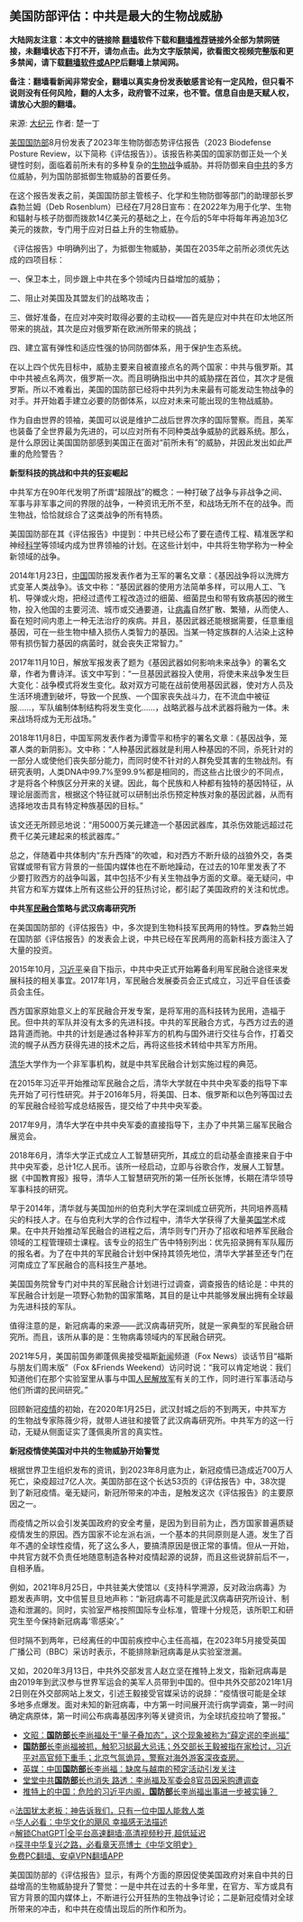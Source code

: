  <!-- 面包屑导航 --> <h2>美国防部评估：中共是最大的生物战威胁</h2> <p class="notice"><b>大陆网友注意：本文中的链接除 <a href="https://github.com/bannedbook/fanqiang" >翻墙</a>软件下载和<a href="https://github.com/killgcd/justmysocks/blob/master/README.md">翻墙推荐</a>链接外全部为禁网链接，未翻墙状态下打不开，请勿点击。此为文字版禁闻，欲看图文视频完整版和更多禁闻，请下载<a href="https://github.com/bannedbook/fanqiang">翻墙软件或APP</a>后翻墙上禁闻网。</p><p>备注：翻墙看新闻非常安全，翻墙以真实身份发表敏感言论有一定风险，但只看不说则没有任何风险，翻的人太多，政府管不过来，也不管。信息自由是天赋人权，请放心大胆的翻墙。</b></p>  <div class="entry"> <p>来源:&nbsp;<span class='wp_keywordlink_affiliate'><a href="http://www.epochtimes.com/" title="大纪元" target="_blank">大纪元</a></span>                            作者:&nbsp;楚一丁                                                 </p> <p><a href="https://www.bannedbook.org/bnews/tag/%e7%be%8e%e5%9b%bd/" class="st_tag internal_tag" rel="tag" title="标签 美国 下的日志">美国</a><a href="https://www.bannedbook.org/bnews/tag/%E5%9B%BD%E9%98%B2%E9%83%A8/" class="st_tag internal_tag" rel="tag" title="标签 国防部 下的日志">国防部</a>8月份发表了2023年生物防御态势评估报告（2023 Biodefense Posture Review，以下简称《评估报告》）。该报告称美国的国家防御正处一个关键性时刻，面临着前所未有的多种复杂的<a href="https://www.bannedbook.org/bnews/tag/%E7%94%9F%E7%89%A9%E6%88%98/" class="st_tag internal_tag" rel="tag" title="标签 生物战 下的日志">生物战</a>争威胁。并将防御来自<a href="https://www.bannedbook.org/bnews/tag/%e4%b8%ad%e5%85%b1/" class="st_tag internal_tag" rel="tag" title="标签 中共 下的日志">中共</a>的多方位威胁，列为国防部抵御生物威胁的首要任务。</p> <p>在这个报告发表之前，美国国防部主管核子、化学和生物防御等部门的助理部长罗森勃兰姆（Deb Rosenblum）已经在7月28日宣布：在2022年为用于化学、生物和辐射与核子防御而拨款14亿美元的基础之上，在今后的5年中将每年再追加3亿美元的拨款，专门用于应对日益上升的生物威胁。</p> <p>《评估报告》中明确列出了，为抵御生物威胁，美国在2035年之前所必须优先达成的四项目标：</p> <p>一、保卫本土，同步跟上中共在多个领域内日益增加的威胁；</p> <p>二、阻止对美国及其盟友们的战略攻击；</p> <p>三、做好准备，在应对冲突时取得必要的主动权——首先是应对中共在印太地区所带来的挑战，其次是应对俄罗斯在欧洲所带来的挑战；</p> <p>四、建立富有弹性和适应性强的协同防御体系，用于保护生态系统。</p> <p>在以上四个优先目标中，威胁主要来自被直接点名的两个国家：中共与俄罗斯。其中中共被点名两次，俄罗斯一次。而且明确指出中共的威胁摆在首位，其次才是俄罗斯。所以不难看出，美国的国防部已经将中共列为未来最有可能发动生物战争的对手。并开始着手建立必要的防御体系，以应对未来可能出现的生物战威胁。</p> <p>作为自由世界的领袖，美国可以说是维护二战后世界次序的国际警察。而且，美军也装备了全世界最为先进的，可以应对所有不同种类战争威胁的武器系统。那么，是什么原因让美国国防部感到美国正在面对“前所未有”的威胁，并因此发出如此严重的危险警告？</p> <p><strong>新型科技的挑战和中共的狂妄崛起</strong></p> <p>中共军方在90年代发明了所谓“超限战”的概念：一种打破了战争与非战争之间、军事与非军事之间的界限的战争，一种资讯无所不至，和战场无所不在的战争。而生物战，恰恰就综合了这类战争的所有特质。</p> <p>美国国防部在其《评估报告》中提到：中共已经公布了要在遗传工程、精准医学和神经<span class='wp_keywordlink'><a href="https://www.bannedbook.org/forum11/topic309.html" title="禁片：“科学”的棍子" target="_blank">科学</a></span>等领域内成为世界领袖的计划。在这些计划中，中共将生物学称为一种全新领域的战争。</p> <p>2014年1月23日，<span class='wp_keywordlink_affiliate'><a href="https://www.bannedbook.org/" title="中国" target="_blank">中国</a></span>国防报发表作者为王军的署名文章：《基因战争将以洗牌方式变革人类战争》。该文中称：“基因武器的使用方法简单多样，可以用人工、飞机、导弹或火炮，把经过遗传工程改造过的细菌、细菌昆虫和带有致病基因的微生物，投入他国的主要河流、城市或交通要道，让<a href="https://www.bannedbook.org/bnews/tag/%e7%97%85%e6%af%92/" class="st_tag internal_tag" rel="tag" title="标签 病毒 下的日志">病毒</a>自然扩散、繁殖，从而使人、畜在短时间内患上一种无法治疗的疾病。并且，基因武器还能根据需要，任意重组基因，可在一些生物中植入损伤人类智力的基因。当某一特定族群的人沾染上这种带有损伤智力基因的病菌时，就会丧失正常智力。”</p> <p>2017年11月10日，解放军报发表了题为《基因武器如何影响未来战争》的署名文章，作者为曹诗洋。该文中写到：“一旦基因武器投入使用，将使未来战争发生巨大变化：战争模式将发生变化。敌对双方可能在战前使用基因武器，使对方人员及生活环境遭到破坏，导致一个民族、一个国家丧失战斗力，在不流血中被征服……，军队编制体制结构将发生变化……，战略武器与战术武器将融为一体。未来战场将成为无形战场。”</p> <p>2018年11月8日，中国军网发表作者为谭雪平和杨宇的署名文章：《基因战争，笼罩人类的新阴影》。文中称：“人种基因武器就是利用人种基因的不同，杀死针对的一部分人或使他们丧失部分能力，而同时使不针对的人群免受其害的生物战剂。有研究表明，人类DNA中99.7%至99.9%都是相同的，而这些占比很少的不同点，才是将各个种族区分开来的关键。因此，每个民族和人种都有独特的基因特征，从理论层面而言，根据这个特征就可以研制出杀伤预定种族对象的基因武器，从而有选择地攻击具有特定种族基因的目标。”</p> <p>该文还无所顾忌地说：“用5000万美元建造一个基因武器库，其杀伤效能远超过花费千亿美元建起来的核武器库。”</p> <p>总之，伴随着中共体制内“东升西降”的吹嘘，和对西方不断升级的战狼外交，各类官媒或带有官方背景的一些国内媒体也在不断地躁动，在过去的10年里发表了不少要打败西方的战争叫嚣，其中包括不少有关生物战争方面的文章。毫无疑问，中共官方和军方媒体上所有这些公开的狂热讨论，都引起了美国政府的关注和忧虑。</p>  <p><strong>中共<a href="https://www.bannedbook.org/bnews/tag/%E5%86%9B%E6%B0%91%E8%9E%8D%E5%90%88/" class="st_tag internal_tag" rel="tag" title="标签 军民融合 下的日志">军民融合</a>策略与武汉病毒研究所</strong></p> <p>在美国国防部的《评估报告》中，多次提到生物科技军民两用的特性。罗森勃兰姆在国防部《评估报告》的发表会上说，中共已经在军民两用的高新科技方面注入了大量的投资。</p> <p>2015年10月，<a href="https://www.bannedbook.org/bnews/tag/%e4%b9%a0%e8%bf%91%e5%b9%b3/" class="st_tag internal_tag" rel="tag" title="标签 习近平 下的日志">习近平</a>亲自下指示，中共中央正式开始筹备利用军民融合途径来发展科技的相关事宜。2017年1月，军民融合发展委员会正式成立，习近平自任该委员会主任。</p> <p>西方国家原始意义上的军民融合开发专案，是将军用的高科技转为民用，造福于民。但中共的军队并没有太多的先进科技。中共的军民融合方式，与西方过去的道路背道而驰。中共的计划是通过各种非军方的机构与国外进行交往与合作，打着交流的幌子从西方获得先进的技术之后，再将这些技术转给中共军方所用。</p> <p><a href="https://www.bannedbook.org/bnews/tag/%E6%B8%85%E5%8D%8E/" class="st_tag internal_tag" rel="tag" title="标签 清华 下的日志">清华</a>大学作为一个非军事机构，就是中共军民融合计划实施过程的典范。</p> <p>在2015年习近平开始推动军民融合之后，清华大学就在中共中央军委的指导下率先开始了可行性研究。并于2016年5月，将美国、日本、俄罗斯和以色列等国过去的军民融合经验写成总结报告，提交给了中共中央军委。</p> <p>2017年9月，清华大学在中共中央军委的直接指导下，主办了中共第三届军民融合展览会。</p> <p>2018年6月，清华大学正式成立人工智慧研究所，其成立的启动基金直接来自于中共中央军委，总计1亿人民币。该所一经启动，立即与谷歌合作，发展人工智慧。据《中国教育报》报导，清华人工智慧研究所的第一任所长张博，长期在清华领导军事科技的研究。</p> <p>早于2014年，清华就与美国加州的伯克利大学在深圳成立研究所，共同培养高精尖的科技人才。在与伯克利大学的合作过程中，清华大学获得了大量美<span class='wp_keywordlink'><a href="https://www.bannedbook.org/forum24/" title="国学传统文化禁书" target="_blank">国学</a></span>术成果。在中共开始推动军民融合的进程之后，清华则专门开办了招收和培养军民融合领域的工程管理硕士课程。该专业的招生广告中特别列出：优先招录拥有军队履历的报名者。为了在中共的军民融合计划中保持其领先地位，清华大学甚至还专门在河南成立了军民融合的高科技生产基地。</p>  <p>美国国务院曾专门对中共的军民融合计划进行过调查，调查报告的结论是：中共的军民融合计划是一项野心勃勃的国家策略，其目的是让中共能够发展出拥有全球最为先进科技的军队。</p> <p>值得注意的是，新冠病毒的来源——武汉病毒研究所，就是一家典型的军民融合研究所。而且，该所从事的是：生物病毒领域内的军民融合研究。</p> <p>2021年5月，美国前国务卿蓬佩奥接受福斯<span class='wp_keywordlink_affiliate'><a href="https://www.bannedbook.org/" title="新闻">新闻</a></span>频道（Fox News）谈话节目“福斯与朋友们周末版”（Fox &amp;Friends Weekend）访问时说：“我可以肯定地说：我们知道他们在那个实验室里从事与中国<span class='wp_keywordlink'><a href="https://www.bannedbook.org/forum2/topic989.html" title="“文化大革命”中的人民解放军" target="_blank">人民解放军</a></span>有关的工作，同时进行军事活动与他们所谓的民间研究。”</p> <p>回顾新冠<a href="https://www.bannedbook.org/bnews/tag/%E7%96%AB%E6%83%85/" class="st_tag internal_tag" rel="tag" title="标签 疫情 下的日志">疫情</a>的初始，在2020年1月25日，武汉封城之后的不到两天，中共军方的生物战专家陈薇少将，就带人进驻和接管了武汉病毒研究所。中共军方的这一行动，无疑从侧面证实了蓬佩奥所言的真实性。</p> <p><strong>新冠疫情使美国对中共的生物威胁开始警觉</strong></p> <p>根据世界卫生组织发布的资讯，到2023年8月底为止，新冠疫情已造成近700万人死亡，染疫超过7亿人次。美国防部在这个长达53页的《评估报告》中，38次提到了新冠疫情。毫无疑问，新冠所带来的冲击，是触发这次《评估报告》的主要原因之一。</p> <p>而疫情之所以会引发美国政府的安全考量，是因为到目前为止，西方国家普遍质疑疫情发生的原因。西方国家不论左派右派，一个基本的共同原则是人道。发生了百年不遇的全球性疫情，死了这么多人，要搞清原因是很正常的事情。但从一开始，中共官方就不负责任地随意制造各种对疫情起源的说辞，而且这些说辞前后不一，自相矛盾。</p> <p>例如，2021年8月25日，中共驻美大使馆以《支持科学溯源，反对政治病毒》为题发表声明，文中信誓旦旦地声称：“新冠病毒不可能是武汉病毒研究所设计、制造和泄漏的。同时，实验室严格按照国际专业标准，管理十分规范，该所职工和研究生至今保持新冠病毒‘零感染’。”</p> <p>但时隔不到两年，已经离任的中国前疾控中心主任高福，在2023年5月接受英国广播公司（BBC）采访时表示，不能排除新冠病毒是从实验室泄漏。</p>  <p>又如，2020年3月13日，中共外交部发言人赵立坚在推特上发文，指新冠病毒是由2019年到武汉参与世界军运会的美军人员带到中国的。但中共外交部2021年1月2日则在外交部网站上发文，引述王毅接受官媒采访的说辞：“疫情很可能是全球多地多点爆发。面对未知的新冠病毒，中方第一时间展开流行病学调查，第一时间确定病原体，第一时间公布病毒基因序列等关键资讯，为全球抗疫拉响了警报。”</p> <!--<div id="taboola-mid-1"></div>--><ul class='op-related-articles' title='相关阅读'> <li><a href='https://www.bannedbook.org/bnews/comments/20230916/1934701.html' target='_blank'>文昭：<b>国防部</b>长李尚福处于“量子叠加态”，这个现象被称为“薛定谔的李尚福”</a></li> <li><a href='https://www.bannedbook.org/bnews/sohnews/20230916/1934693.html' target='_blank'><b>国防部</b>长李尚福被抓，触犯习縂最大忌讳；外交部长王毅被指在家检讨，习近平对高官频下重手；北京气氛诡异，警察对海外游客深夜查房。</a></li> <li><a href='https://www.bannedbook.org/bnews/comments/20230916/1934495.html' target='_blank'>英媒：中国<b>国防部</b>长李尚福：缺席与越南的预定活动引发关注</a></li> <li><a href='https://www.bannedbook.org/bnews/cbnews/20230916/1934465.html' target='_blank'>堂堂中共<b>国防部</b>长也消失 路透：李尚福及军委会8官员因采购遭调查</a></li> <li><a href='https://www.bannedbook.org/bnews/headline/20230916/1934368.html' target='_blank'>推特上的中国：危险的习近平内阁，<b>国防部</b>长李尚福出事进一步被实锤？ </a></li> </ul> <p class="texttj"> 🔥<a href="https://www.bannedbook.org/bnews/ssgc/20230219/1850782.html" target="_blank">法国犹太老板：神告诉我们，只有一位中国人能救人类</a><br/> 🔥<a href="https://www.bannedbook.org/bnews/comments/20220220/1694796.html" target="_blank">华人必看：中华文化的飓风 幸福感无法描述</a><br/> 🔥<a href="https://github.com/bannedbook/fanqiang/wiki/V2ray%E6%9C%BA%E5%9C%BA" target="_blank">解锁ChatGPT|全平台高速翻墙:高清视频秒开,超低延迟</a><br/> 🔥<a href="https://www.bannedbook.org/bnews/comments/20220808/1768773.html" target="_blank">探寻中华复兴之路，必看章天亮博士《中华文明史》</a><br/> <a href="https://github.com/bannedbook/fanqiang/wiki/%E7%A6%81%E9%97%BB%E7%BD%91%E5%AE%89%E5%8D%93%E7%BF%BB%E5%A2%99%E6%96%B0%E9%97%BBAPP" target="_blank">免费PC翻墙、安卓VPN翻墙APP</a><br/> </p><p>美国国防部的《评估报告》显示，有两个方面的原因促使美国政府对来自中共的日益增高的生物威胁提升了警觉：一是中共在过去的十多年里，在官方、军方或具有官方背景的国内媒体上，不断进行公开狂热的生物战争讨论；二是新冠疫情对全球所带来的冲击，和中共在疫情出现后的所作和所为。</p><a name='sharetosocial'></a> <div style="margin-bottom:5px;padding-bottom:5px;clear:both"> <div id="archive-pix-1" class="banner-ads"> <!-- AuctionX Display platform tag START --> <div id="27602x728x90x621x_ADSLOT1" clicktrack="%%CLICK_URL_ESC%%"></div>  <!-- AuctionX Display platform tag END --> </div> <div id="archive-pix-2" class="banner-ads"> <!-- AuctionX Display platform tag START --> <div id="27556x300x250x621x_ADSLOT1" clicktrack="%%CLICK_URL_ESC%%" style="margin:0 auto;text-align:center"></div>  <!-- AuctionX Display platform tag END --> </div> </div>  <div id="archive-pix-1" class="banner-ads"> <!-- AuctionX Display platform tag START --> <div id="27603x728x90x621x_ADSLOT1" clicktrack="%%CLICK_URL_ESC%%"></div>  <!-- AuctionX Display platform tag END --> </div> </div><!--END ENTRY--> 